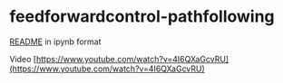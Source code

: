 # feedforwardcontrol-pathfollowing
 
[README](https://github.com/salemon/feedforwardcontrol-pathfollowing/blob/main/read_me.ipynb) in ipynb format 

Video
[https://www.youtube.com/watch?v=4I6QXaGcvRU](https://www.youtube.com/watch?v=4I6QXaGcvRU)
